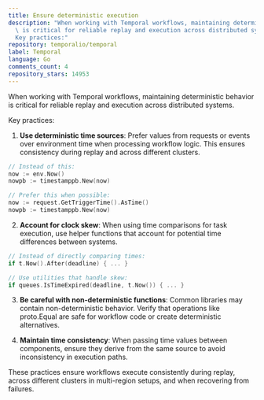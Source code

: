 ```yaml
---
title: Ensure deterministic execution
description: "When working with Temporal workflows, maintaining deterministic behavior\
  \ is critical for reliable replay and execution across distributed systems. \n\n\
  Key practices:"
repository: temporalio/temporal
label: Temporal
language: Go
comments_count: 4
repository_stars: 14953
---
```


When working with Temporal workflows, maintaining deterministic behavior is critical for reliable replay and execution across distributed systems. 

Key practices:

1. **Use deterministic time sources**: Prefer values from requests or events over environment time when processing workflow logic. This ensures consistency during replay and across different clusters.

```go
// Instead of this:
now := env.Now()
nowpb := timestamppb.New(now)

// Prefer this when possible:
now := request.GetTriggerTime().AsTime()
nowpb := timestamppb.New(now)
```

2. **Account for clock skew**: When using time comparisons for task execution, use helper functions that account for potential time differences between systems.

```go
// Instead of directly comparing times:
if t.Now().After(deadline) { ... }

// Use utilities that handle skew:
if queues.IsTimeExpired(deadline, t.Now()) { ... }
```

3. **Be careful with non-deterministic functions**: Common libraries may contain non-deterministic behavior. Verify that operations like proto.Equal are safe for workflow code or create deterministic alternatives.

4. **Maintain time consistency**: When passing time values between components, ensure they derive from the same source to avoid inconsistency in execution paths.

These practices ensure workflows execute consistently during replay, across different clusters in multi-region setups, and when recovering from failures.
